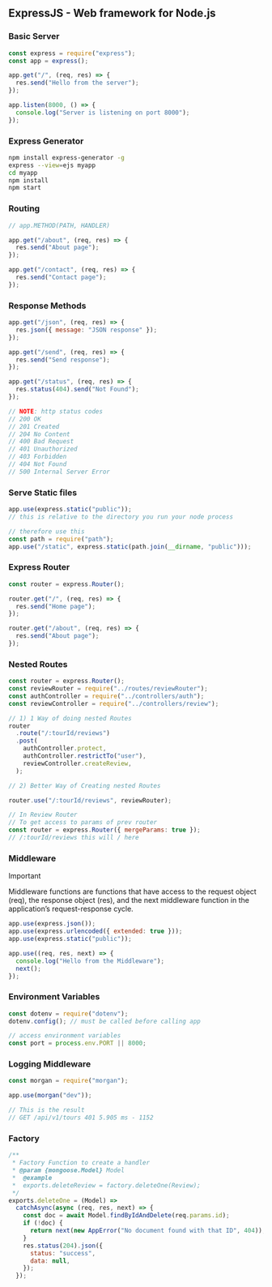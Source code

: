## ExpressJS - Web framework for Node.js

### Basic Server

```js
const express = require("express");
const app = express();

app.get("/", (req, res) => {
  res.send("Hello from the server");
});

app.listen(8000, () => {
  console.log("Server is listening on port 8000");
});
```

### Express Generator

```bash
npm install express-generator -g
express --view=ejs myapp
cd myapp
npm install
npm start
```

### Routing

```js
// app.METHOD(PATH, HANDLER)

app.get("/about", (req, res) => {
  res.send("About page");
});

app.get("/contact", (req, res) => {
  res.send("Contact page");
});
```

### Response Methods

```js
app.get("/json", (req, res) => {
  res.json({ message: "JSON response" });
});

app.get("/send", (req, res) => {
  res.send("Send response");
});

app.get("/status", (req, res) => {
  res.status(404).send("Not Found");
});

// NOTE: http status codes
// 200 OK
// 201 Created
// 204 No Content
// 400 Bad Request
// 401 Unauthorized
// 403 Forbidden
// 404 Not Found
// 500 Internal Server Error
```

### Serve Static files

```js
app.use(express.static("public"));
// this is relative to the directory you run your node process

// therefore use this
const path = require("path");
app.use("/static", express.static(path.join(__dirname, "public")));
```

### Express Router

```js
const router = express.Router();

router.get("/", (req, res) => {
  res.send("Home page");
});

router.get("/about", (req, res) => {
  res.send("About page");
});
```

### Nested Routes

```js
const router = express.Router();
const reviewRouter = require("../routes/reviewRouter");
const authController = require("../controllers/auth");
const reviewController = require("../controllers/review");

// 1) 1 Way of doing nested Routes
router
  .route("/:tourId/reviews")
  .post(
    authController.protect,
    authController.restrictTo("user"),
    reviewController.createReview,
  );

// 2) Better Way of Creating nested Routes

router.use("/:tourId/reviews", reviewRouter);
```

```js
// In Review Router
// To get access to params of prev router
const router = express.Router({ mergeParams: true });
// /:tourId/reviews this will / here
```

### Middleware

> [!IMPORTANT]
> Middleware functions are functions that have access to the request object (req),
> the response object (res),
> and the next middleware function in the application’s request-response cycle.

```js
app.use(express.json());
app.use(express.urlencoded({ extended: true }));
app.use(express.static("public"));

app.use((req, res, next) => {
  console.log("Hello from the Middleware");
  next();
});
```

### Environment Variables

```js
const dotenv = require("dotenv");
dotenv.config(); // must be called before calling app

// access environment variables
const port = process.env.PORT || 8000;
```

### Logging Middleware

```js
const morgan = require("morgan");

app.use(morgan("dev"));

// This is the result
// GET /api/v1/tours 401 5.905 ms - 1152
```

### Factory

```js
/**
 * Factory Function to create a handler
 * @param {mongoose.Model} Model
 *  @example
 *  exports.deleteReview = factory.deleteOne(Review);
 */
exports.deleteOne = (Model) =>
  catchAsync(async (req, res, next) => {
    const doc = await Model.findByIdAndDelete(req.params.id);
    if (!doc) {
      return next(new AppError("No document found with that ID", 404));
    }
    res.status(204).json({
      status: "success",
      data: null,
    });
  });
```
